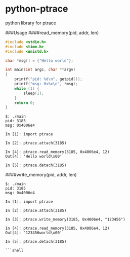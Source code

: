 python-ptrace
=============

python library for ptrace


###Usage
####read_memory(pid, addr, len)
```c
#include <stdio.h>
#include <time.h>
#include <unistd.h>

char *msg[] = {"Hello world"};

int main(int argc, char **argv)
{
	printf("pid: %d\n", getpid());
	printf("msg: 0x%x\n", *msg);
	while (1) {
		sleep(1);
	}
	return 0;
} 
```
```shell
$: ./main
pid: 3185
msg: 0x4006e4 

In [1]: import ptrace

In [2]: ptrace.attach(3185)

In [4]: ptrace.read_memory(3185, 0x4006e4, 12)
Out[4]: 'Hello world\x00'

In [5]: ptrace.detach(3185)
```
####write_memory(pid, addr, len) 
```shell
$: ./main
pid: 3185
msg: 0x4006e4 

In [1]: import ptrace

In [2]: ptrace.attach(3185)

In [3]: ptrace.write_memory(3185, 0x4006e4, "123456")

In [4]: ptrace.read_memory(3185, 0x4006e4, 12)
Out[4]: '123456world\x00'

In [5]: ptrace.detach(3185)

```shell
